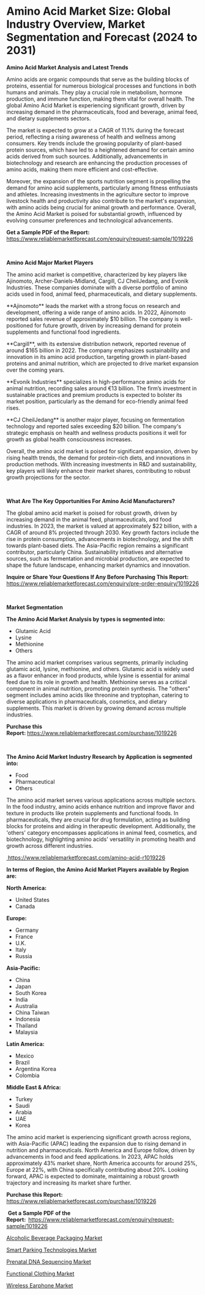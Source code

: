 <p><h1>Amino Acid Market Size: Global Industry Overview, Market Segmentation and Forecast (2024 to 2031)</h1></p><p><strong>Amino Acid Market Analysis and Latest Trends</strong></p>
<p><p>Amino acids are organic compounds that serve as the building blocks of proteins, essential for numerous biological processes and functions in both humans and animals. They play a crucial role in metabolism, hormone production, and immune function, making them vital for overall health. The global Amino Acid Market is experiencing significant growth, driven by increasing demand in the pharmaceuticals, food and beverage, animal feed, and dietary supplements sectors.</p><p>The market is expected to grow at a CAGR of 11.1% during the forecast period, reflecting a rising awareness of health and wellness among consumers. Key trends include the growing popularity of plant-based protein sources, which have led to a heightened demand for certain amino acids derived from such sources. Additionally, advancements in biotechnology and research are enhancing the production processes of amino acids, making them more efficient and cost-effective.</p><p>Moreover, the expansion of the sports nutrition segment is propelling the demand for amino acid supplements, particularly among fitness enthusiasts and athletes. Increasing investments in the agriculture sector to improve livestock health and productivity also contribute to the market's expansion, with amino acids being crucial for animal growth and performance. Overall, the Amino Acid Market is poised for substantial growth, influenced by evolving consumer preferences and technological advancements.</p></p>
<p><strong>Get a Sample PDF of the Report:&nbsp;</strong> <a href="https://www.reliablemarketforecast.com/enquiry/request-sample/1019226?utm_campaign=1129&utm_medium=2&utm_source=Github&utm_content=ia&utm_term=15112024&utm_id=amino-acid">https://www.reliablemarketforecast.com/enquiry/request-sample/1019226</a></p>
<p>&nbsp;</p>
<p><strong>Amino Acid Major Market Players</strong></p>
<p><p>The amino acid market is competitive, characterized by key players like Ajinomoto, Archer-Daniels-Midland, Cargill, CJ CheilJedang, and Evonik Industries. These companies dominate with a diverse portfolio of amino acids used in food, animal feed, pharmaceuticals, and dietary supplements.</p><p>**Ajinomoto** leads the market with a strong focus on research and development, offering a wide range of amino acids. In 2022, Ajinomoto reported sales revenue of approximately $10 billion. The company is well-positioned for future growth, driven by increasing demand for protein supplements and functional food ingredients.</p><p>**Cargill**, with its extensive distribution network, reported revenue of around $165 billion in 2022. The company emphasizes sustainability and innovation in its amino acid production, targeting growth in plant-based proteins and animal nutrition, which are projected to drive market expansion over the coming years.</p><p>**Evonik Industries** specializes in high-performance amino acids for animal nutrition, recording sales around €13 billion. The firm’s investment in sustainable practices and premium products is expected to bolster its market position, particularly as the demand for eco-friendly animal feed rises.</p><p>**CJ CheilJedang** is another major player, focusing on fermentation technology and reported sales exceeding $20 billion. The company's strategic emphasis on health and wellness products positions it well for growth as global health consciousness increases.</p><p>Overall, the amino acid market is poised for significant expansion, driven by rising health trends, the demand for protein-rich diets, and innovations in production methods. With increasing investments in R&D and sustainability, key players will likely enhance their market shares, contributing to robust growth projections for the sector.</p></p>
<p>&nbsp;</p>
<p><strong>What Are The Key Opportunities For Amino Acid Manufacturers?</strong></p>
<p><p>The global amino acid market is poised for robust growth, driven by increasing demand in the animal feed, pharmaceuticals, and food industries. In 2023, the market is valued at approximately $22 billion, with a CAGR of around 8% projected through 2030. Key growth factors include the rise in protein consumption, advancements in biotechnology, and the shift towards plant-based diets. The Asia-Pacific region remains a significant contributor, particularly China. Sustainability initiatives and alternative sources, such as fermentation and microbial production, are expected to shape the future landscape, enhancing market dynamics and innovation.</p></p>
<p><strong>Inquire or Share Your Questions If Any Before Purchasing This Report:</strong> <a href="https://www.reliablemarketforecast.com/enquiry/pre-order-enquiry/1019226?utm_campaign=1129&utm_medium=2&utm_source=Github&utm_content=ia&utm_term=15112024&utm_id=amino-acid">https://www.reliablemarketforecast.com/enquiry/pre-order-enquiry/1019226</a></p>
<p>&nbsp;</p>
<p><strong>Market Segmentation</strong></p>
<p><strong>The Amino Acid Market Analysis by types is segmented into:</strong></p>
<p><ul><li>Glutamic Acid</li><li>Lysine</li><li>Methionine</li><li>Others</li></ul></p>
<p><p>The amino acid market comprises various segments, primarily including glutamic acid, lysine, methionine, and others. Glutamic acid is widely used as a flavor enhancer in food products, while lysine is essential for animal feed due to its role in growth and health. Methionine serves as a critical component in animal nutrition, promoting protein synthesis. The "others" segment includes amino acids like threonine and tryptophan, catering to diverse applications in pharmaceuticals, cosmetics, and dietary supplements. This market is driven by growing demand across multiple industries.</p></p>
<p><strong>Purchase this Report:&nbsp;</strong><a href="https://www.reliablemarketforecast.com/purchase/1019226?utm_campaign=1129&utm_medium=2&utm_source=Github&utm_content=ia&utm_term=15112024&utm_id=amino-acid">https://www.reliablemarketforecast.com/purchase/1019226</a></p>
<p>&nbsp;</p>
<p><strong>The Amino Acid Market Industry Research by Application is segmented into:</strong></p>
<p><ul><li>Food</li><li>Pharmaceutical</li><li>Others</li></ul></p>
<p><p>The amino acid market serves various applications across multiple sectors. In the food industry, amino acids enhance nutrition and improve flavor and texture in products like protein supplements and functional foods. In pharmaceuticals, they are crucial for drug formulation, acting as building blocks for proteins and aiding in therapeutic development. Additionally, the 'others' category encompasses applications in animal feed, cosmetics, and biotechnology, highlighting amino acids' versatility in promoting health and growth across different industries.</p></p>
<p><a href="https://www.reliablemarketforecast.com/amino-acid-r1019226?utm_campaign=1129&utm_medium=2&utm_source=Github&utm_content=ia&utm_term=15112024&utm_id=amino-acid">&nbsp;https://www.reliablemarketforecast.com/amino-acid-r1019226</a></p>
<p><strong>In terms of Region, the Amino Acid Market Players available by Region are:</strong></p>
<p>
    <p> <strong> North America: </strong>
        <ul>
            <li>United States</li>
            <li>Canada</li>
        </ul>
        </p> 
    <p> <strong> Europe: </strong>
        <ul>
            <li>Germany</li>
            <li>France</li>
            <li>U.K.</li>
            <li>Italy</li>
            <li>Russia</li>
        </ul>
        </p> 
    <p> <strong> Asia-Pacific: </strong>
        <ul>
            <li>China</li>
            <li>Japan</li>
            <li>South Korea</li>
            <li>India</li>
            <li>Australia</li>
            <li>China Taiwan</li>
            <li>Indonesia</li>
            <li>Thailand</li>
            <li>Malaysia</li>
        </ul>
        </p> 
    <p> <strong> Latin America: </strong>
        <ul>
            <li>Mexico</li>
            <li>Brazil</li>
            <li>Argentina Korea</li>
            <li>Colombia</li>
        </ul>
        </p> 
    <p> <strong> Middle East & Africa: </strong>
        <ul>
            <li>Turkey</li>
            <li>Saudi</li>
            <li>Arabia</li>
            <li>UAE</li>
            <li>Korea</li>
        </ul>
    </p>
    </p>
<p><p>The amino acid market is experiencing significant growth across regions, with Asia-Pacific (APAC) leading the expansion due to rising demand in nutrition and pharmaceuticals. North America and Europe follow, driven by advancements in food and feed applications. In 2023, APAC holds approximately 43% market share, North America accounts for around 25%, Europe at 22%, with China specifically contributing about 20%. Looking forward, APAC is expected to dominate, maintaining a robust growth trajectory and increasing its market share further.</p></p>
<p><strong>Purchase this Report: </strong><a href="https://www.reliablemarketforecast.com/purchase/1019226?utm_campaign=1129&utm_medium=2&utm_source=Github&utm_content=ia&utm_term=15112024&utm_id=amino-acid">https://www.reliablemarketforecast.com/purchase/1019226</a></p>
<p>&nbsp;<strong>Get a Sample PDF of the Report:&nbsp;&nbsp;</strong><a href="https://www.reliablemarketforecast.com/enquiry/request-sample/1019226?utm_campaign=1129&utm_medium=2&utm_source=Github&utm_content=ia&utm_term=15112024&utm_id=amino-acid">https://www.reliablemarketforecast.com/enquiry/request-sample/1019226</a></p>
<p><strong></strong></p>
<p><p><a href="https://www.linkedin.com/pulse/global-alcoholic-beverage-packaging-market-forecast-2024-2031-l0d8f?utm_campaign=1129&utm_medium=2&utm_source=Github&utm_content=ia&utm_term=15112024&utm_id=amino-acid">Alcoholic Beverage Packaging Market</a></p><p><a href="https://issuu.com/reportprime-2/docs/smart-parking-technologies-market-s_5249fbaec75ecc?utm_campaign=1129&utm_medium=2&utm_source=Github&utm_content=ia&utm_term=15112024&utm_id=amino-acid">Smart Parking Technologies Market</a></p><p><a href="https://issuu.com/reportprime-2/docs/prenatal-dna-sequencing-market-size_feca32f07d7253?utm_campaign=1129&utm_medium=2&utm_source=Github&utm_content=ia&utm_term=15112024&utm_id=amino-acid">Prenatal DNA Sequencing Market</a></p><p><a href="https://www.linkedin.com/pulse/functional-clothing-market-analysis-product-segmentation-f5shc?utm_campaign=1129&utm_medium=2&utm_source=Github&utm_content=ia&utm_term=15112024&utm_id=amino-acid">Functional Clothing Market</a></p><p><a href="https://www.linkedin.com/pulse/wireless-earphone-market-evolution-global-trends-regional-ptbzc?utm_campaign=1129&utm_medium=2&utm_source=Github&utm_content=ia&utm_term=15112024&utm_id=amino-acid">Wireless Earphone Market</a></p></p>